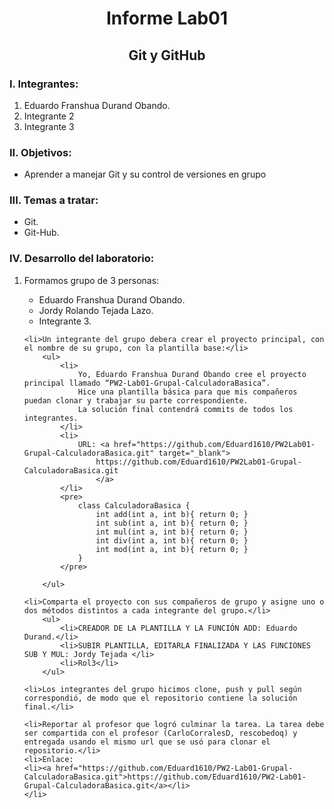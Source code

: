 <h1 align="center">Informe Lab01</h1>
<h2 align="center">Git y GitHub</h2>
<h3>I. Integrantes:</h3>
<ol>
    <li>Eduardo Franshua Durand Obando.</li>
    <li>Integrante 2</li>
    <li>Integrante 3</li>
</ol>

<h3>II. Objetivos:</h3>
<ul>
    <li>Aprender a manejar Git y su control de versiones en grupo</li>
</ul>

<h3>III. Temas a tratar:</h3>
<ul>
    <li>Git.</li>
    <li>Git-Hub.</li>
</ul>

<h3>IV. Desarrollo del laboratorio:</h3>

<ol>
    <li>Formamos grupo de 3 personas:</li>
        <ul>
            <li>Eduardo Franshua Durand Obando.</li>
            <li>Jordy Rolando Tejada Lazo.</li>
            <li>Integrante 3.</li>
        </ul>

    <li>Un integrante del grupo debera crear el proyecto principal, con el nombre de su grupo, con la plantilla base:</li>
        <ul>
            <li>
                Yo, Eduardo Franshua Durand Obando cree el proyecto principal llamado “PW2-Lab01-Grupal-CalculadoraBasica”. 
                Hice una plantilla básica para que mis compañeros puedan clonar y trabajar su parte correspondiente. 
                La solución final contendrá commits de todos los integrantes.
            </li>
            <li>
                URL: <a href="https://github.com/Eduard1610/PW2Lab01-Grupal-CalculadoraBasica.git" target="_blank">
                    https://github.com/Eduard1610/PW2Lab01-Grupal-CalculadoraBasica.git
                    </a>
            </li>
            <pre>
                class CalculadoraBasica {
                    int add(int a, int b){ return 0; }   
                    int sub(int a, int b){ return 0; }   
                    int mul(int a, int b){ return 0; }   
                    int div(int a, int b){ return 0; }   
                    int mod(int a, int b){ return 0; }
                }    
            </pre>
            
        </ul>

    <li>Comparta el proyecto con sus compañeros de grupo y asigne uno o dos métodos distintos a cada integrante del grupo.</li>
        <ul>
            <li>CREADOR DE LA PLANTILLA Y LA FUNCIÓN ADD: Eduardo Durand.</li>
            <li>SUBIR PLANTILLA, EDITARLA FINALIZADA Y LAS FUNCIONES SUB Y MUL: Jordy Tejada </li>
            <li>Rol3</li>
        </ul>

    <li>Los integrantes del grupo hicimos clone, push y pull según correspondió, de modo que el repositorio contiene la solución final.</li>

    <li>Reportar al profesor que logró culminar la tarea. La tarea debe ser compartida con el profesor (CarloCorralesD, rescobedoq) y entregada usando el mismo url que se usó para clonar el repositorio.</li>
    <li>Enlace: 
	<li><a href="https://github.com/Eduard1610/PW2-Lab01-Grupal-CalculadoraBasica.git">https://github.com/Eduard1610/PW2-Lab01-Grupal-CalculadoraBasica.git</a></li>
    </li>
</ol>
